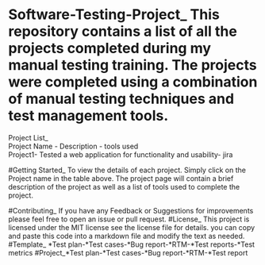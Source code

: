 # Software-Testing-Project_ This repository contains a list of all the projects completed during my manual testing training. The projects were completed using a combination of manual testing techniques and test management tools. 
Project List_                   
Project Name -                     Description -                                  tools used  
Project1-           Tested a web application for functionality and usability-       jira


#Getting Started_
To view the details of each project. Simply click on the Project name in the table above. The project page will contain a brief description of the project as well as a list of tools used to complete the project.

#Contributing_ 
If you have any Feedback or Suggestions for improvements please feel free to open an issue or pull request.
#License_ This project is licensed under the MIT license see the license file for details. you can copy and paste this code into a markdown file and modify the text as needed.
#Template_ *Test plan-*Test cases-*Bug report-*RTM-*Test reports-*Test metrics
#Project_*Test plan-*Test cases-*Bug report-*RTM-*Test report
